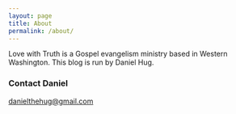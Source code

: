 ```yaml
---
layout: page
title: About
permalink: /about/
---
```


Love with Truth is a Gospel evangelism ministry based in Western Washington. This blog is run by Daniel Hug.

### Contact Daniel

[danielthehug@gmail.com](mailto:danielthehug@gmail.com)
